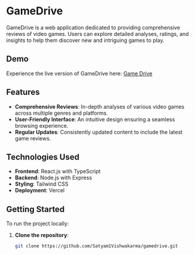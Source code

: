 
# GameDrive

GameDrive is a web application dedicated to providing comprehensive reviews of video games. Users can explore detailed analyses, ratings, and insights to help them discover new and intriguing games to play.

## Demo

Experience the live version of GameDrive here: [Game Drive](https://gamedrive-gamedrive.vercel.app/)

## Features

- **Comprehensive Reviews**: In-depth analyses of various video games across multiple genres and platforms.
- **User-Friendly Interface**: An intuitive design ensuring a seamless browsing experience.
- **Regular Updates**: Consistently updated content to include the latest game reviews.

## Technologies Used

- **Frontend**: React.js with TypeScript
- **Backend**: Node.js with Express
- **Styling**: Tailwind CSS
- **Deployment**: Vercel

## Getting Started

To run the project locally:

1. **Clone the repository**:

   ```bash
   git clone https://github.com/Satyam1Vishwakarma/gamedrive.git
